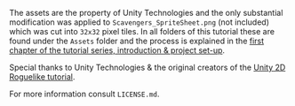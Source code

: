 The assets are the property of Unity Technologies and the only substantial
modification was applied to `Scavengers_SpriteSheet.png` (not included) which
was cut into `32x32` pixel tiles. In all folders of this tutorial these are
found under the `Assets` folder and the process is explained in the
[first chapter of the tutorial series, introduction & project set-up](https://razvanc-r.gitlab.io/posts/2016/09/14/s01-godot-roguelike_introduction-project-set-up/).

Special thanks to Unity Technologies & the original creators of the [Unity 2D Roguelike tutorial](https://unity3d.com/learn/tutorials/projects/2d-roguelike-tutorial).

For more information consult `LICENSE.md`.

